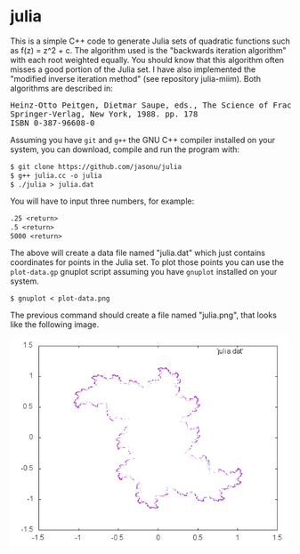 # julia

This is a simple C++ code to generate Julia sets of quadratic
functions such as f(z) = z^2 + c. The algorithm used is the "backwards
iteration algorithm" with each root weighted equally.  You should know
that this algorithm often misses a good portion of the Julia set. I
have also implemented the "modified inverse iteration method" (see
repository julia-miim). Both algorithms are described in:

<pre>
Heinz-Otto Peitgen, Dietmar Saupe, eds., The Science of Fractal Images
Springer-Verlag, New York, 1988. pp. 178
ISBN 0-387-96608-0
</pre>

Assuming you have `git` and `g++` the GNU C++ compiler installed on
your system, you can download, compile and run the program with:

```
$ git clone https://github.com/jasonu/julia
$ g++ julia.cc -o julia
$ ./julia > julia.dat
```

You will have to input three numbers, for example:

```
.25 <return>
.5 <return>
5000 <return>
```

The above will create a data file named "julia.dat" which just
contains coordinates for points in the Julia set. To plot those points
you can use the <code>plot-data.gp</code> gnuplot script assuming you
have <code>gnuplot</code> installed on your system.

```
$ gnuplot < plot-data.png
```

The previous command should create a file named "julia.png", that
looks like the following image.

![julia set fractal](https://github.com/jasonu/julia/raw/master/julia.png "Julia set fractal")
